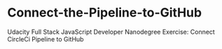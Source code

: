 # Connect-the-Pipeline-to-GitHub

Udacity Full Stack JavaScript Developer Nanodegree Exercise: Connect CircleCi Pipeline to GitHub
